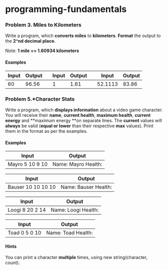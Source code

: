 # programming-fundamentals

### Problem 3. Miles to Kilometers

Write a program, which **converts miles** to **kilometers**. **Format** the output to the **2^nd decimal place.**

Note: **1 mile == 1.60934 kilometers**

#### Examples

| **Input** | **Output** || **Input** | **Output** || **Input** | **Output** |
|---|---|---|---|---|---|---|---|
| 60 | 96.56 | | 1| 1.61 || 52.1113 | 83.86 |


### Problem 5.\*Character Stats

Write a program, which **displays information** about a video game character. You will receive
their **name**, **current health**, **maximum
health**, **current energy** and **maximum energy **on separate lines. 
The **current** values will **always** be valid (**equal or lower** than their respective **max** values). 
Print them in the format as per the examples.

#### Examples



|    Input                      |    Output                                                       |
|-------------------------------|-----------------------------------------------------------------|
|    Mayro   5   10   9   10    |    Name: Mayro   Health: ||||||.....|   Energy: ||||||||||.|    |
 

|    Input                         |    Output                                                        |
|----------------------------------|------------------------------------------------------------------|
|    Bauser   10   10   10   10    |    Name: Bauser   Health: ||||||||||||   Energy: ||||||||||||    |


|    Input                      |    Output                                                                       |
|-------------------------------|---------------------------------------------------------------------------------|
|    Loogi   8   20   2   14    |    Name: Loogi   Health: |||||||||............|   Energy:   |||............|    |


|    Input                    |    Output                                                 |
|-----------------------------|-----------------------------------------------------------|
|    Toad   0   5   0   10    |    Name: Toad   Health: |.....|   Energy: |..........|    |


#### Hints

You can print a character **multiple** times, using new string(character, count).

